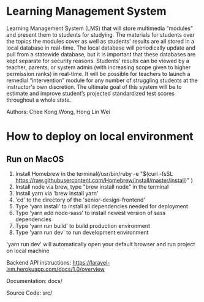 # Learning Management System
Learning Management System (LMS) that will store multimedia “modules” and present them to students for studying. The materials for students over the topics the modules cover as well as students' results are all stored in a local database in real-time. The local database will periodically update and pull from a statewide database, but it is important that these databases are kept separate for security reasons. Students’ results can be viewed by a teacher, parents, or system admin (with increasing scope given to higher permission ranks) in real-time. It will be possible for teachers to launch a remedial “intervention” module for any number of struggling students at the instructor's own discretion. The ultimate goal of this system will be to estimate and improve student’s projected standardized test scores throughout a whole state.

Authors: Chee Kong Wong, Hong Lin Wei

# How to deploy on local environment

## Run on MacOS 
1. Install Homebrew in the terminal(/usr/bin/ruby -e "$(curl -fsSL https://raw.githubusercontent.com/Homebrew/install/master/install)" )
2. Install node via brew, type "brew install node" in the terminal
3. Install yarn via 'brew install yarn'
4. 'cd' to the directory of the 'senior-design-frontend'
5. Type 'yarn install' to install all dependencies needed for deployment
6. Type 'yarn add node-sass' to install newest version of sass dependencies
7. Type 'yarn run build' to build production environment
8. Type 'yarn run dev' to run development environment

'yarn run dev' will automatically open your default browser and run project on local machine

Backend API instructions: https://laravel-lsm.herokuapp.com/docs/1.0/overview

Documentation:
docs/

Source Code:
src/



